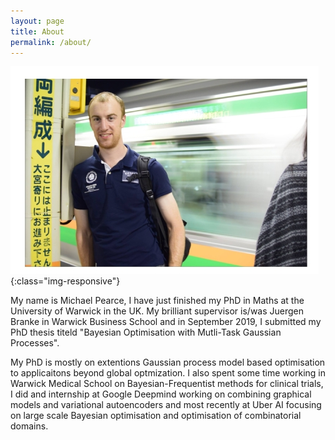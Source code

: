 ```yaml
---
layout: page
title: About
permalink: /about/
---
```


![image-title-here](/Pics/mpwarwick-2.jpg){:class="img-responsive"}

My name is Michael Pearce, I have just finished my PhD in Maths at the University of Warwick in the UK.
My brilliant supervisor is/was Juergen Branke in Warwick Business School and
in September 2019, I submitted my PhD thesis titeld "Bayesian Optimisation with Mutli-Task Gaussian Processes".

My PhD is mostly on extentions Gaussian process model based optimisation to applicaitons beyond global optmization. 
I also spent some time working in Warwick Medical School on Bayesian-Frequentist methods for clinical trials, I did and internship
at Google Deepmind working on combining graphical models and variational autoencoders and most recently at Uber AI focusing on 
large scale Bayesian optimisation and optimisation of combinatorial domains.

